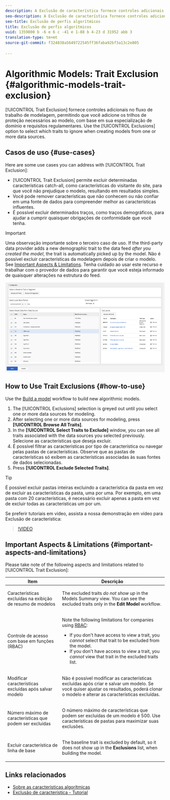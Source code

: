 ```yaml
---
description: A Exclusão de característica fornece controles adicionais no fluxo de trabalho de modelagem, permitindo que você adicione os trilhos de proteção necessários ao modelo, com base em sua especialização de domínio e requisitos regulamentares. Use a opção Exclusões para selecionar quais características ignorar ao criar modelos a partir de uma ou mais fontes de dados.
seo-description: A Exclusão de característica fornece controles adicionais no fluxo de trabalho de modelagem, permitindo que você adicione os trilhos de proteção necessários ao modelo, com base em sua especialização de domínio e requisitos regulamentares. Use a opção Exclusões para selecionar quais características ignorar ao criar modelos a partir de uma ou mais fontes de dados.
seo-title: Exclusão de perfis algorítmicos
title: Exclusão de perfis algorítmicos
uuid: 1359800 b -6 e 6 c -41 e 1-88 b 4-23 d 31952 abb 3
translation-type: tm+mt
source-git-commit: f324838a5649722545ff36faba92bf3a13c2e805

---
```



# Algorithmic Models: Trait Exclusion {#algorithmic-models-trait-exclusion}

[!UICONTROL Trait Exclusion] fornece controles adicionais no fluxo de trabalho de modelagem, permitindo que você adicione os trilhos de proteção necessários ao modelo, com base em sua especialização de domínio e requisitos regulamentares. Use the [!UICONTROL Exclusions] option to select which traits to ignore when creating models from one or more data sources.

## Casos de uso {#use-cases}

Here are some use cases you can address with [!UICONTROL Trait Exclusion]:

* [!UICONTROL Trait Exclusion] permite excluir determinadas características catch-all, como características do visitante do site, para que você não prejudique o modelo, resultando em resultados simples.
* Você pode remover características que não conhecem ou não confiar em uma fonte de dados para compreender melhor as características influentes.
* É possível excluir determinados traços, como traços demográficos, para ajudar a cumprir quaisquer obrigações de conformidade que você tenha.

>[!IMPORTANT]
>
>Uma observação importante sobre o terceiro caso de uso. If the third-party data provider adds a new demographic trait to the data feed *after you created the model*, the trait is automatically picked up by the model. Não é possível excluir características da modelagem depois de criar o modelo. See [Important Aspects &amp; Limitations](../../features/algorithmic-models/trait-exclusion-algo-models.md#important-aspects-and-limitations). Tenha cuidado ao usar este recurso e trabalhar com o provedor de dados para garantir que você esteja informado de quaisquer alterações na estrutura do feed.

![](assets/lam_exclude_traits.png)

## How to Use Trait Exclusions {#how-to-use}

Use the [Build a model](../../features/algorithmic-models/create-model.md#build-model) workflow to build new algorithmic models.

1. The [!UICONTROL Exclusions] selection is greyed out until you select one or more data sources for modeling.
2. After selecting one or more data sources for modeling, press **[!UICONTROL Browse All Traits]**.
3. In the **[!UICONTROL Select Traits to Exclude]** window, you can see all traits associated with the data sources you selected previously. Selecione as características que deseja excluir.
4. É possível filtrar as características por tipo de característica ou navegar pelas pastas de características. Observe que as pastas de características só exibem as características associadas às suas fontes de dados selecionadas.
5. Press **[!UICONTROL Exclude Selected Traits]**.

>[!TIP]
>
>É possível excluir pastas inteiras excluindo a característica da pasta em vez de excluir as características da pasta, uma por uma. Por exemplo, em uma pasta com 20 características, é necessário excluir apenas a pasta em vez de excluir todas as características um por um.

Se preferir tutoriais em vídeo, assista a nossa demonstração em vídeo para Exclusão de característica:

>[!VIDEO](https://video.tv.adobe.com/v/25569/?quality=12&captions=por_br)

## Important Aspects &amp; Limitations {#important-aspects-and-limitations}

Please take note of the following aspects and limitations related to [!UICONTROL Trait Exclusion]:

<table id="table_BA5C3545BC9E4717BD567B00C803AA53"> 
 <thead> 
  <tr> 
   <th colname="col1" class="entry"> Item </th> 
   <th colname="col2" class="entry"> Descrição </th>
  </tr> 
 </thead>
 <tbody> 
  <tr> 
   <td colname="col1"> <p>Características excluídas na exibição de resumo de modelos </p> </td>
   <td colname="col2"> <p>The excluded traits <i>do not show up</i> in the Models Summary view. You can see the excluded traits only in the <b><span class="uicontrol"> Edit Model</span></b> workflow. </p> </td>
  </tr> 
  <tr> 
   <td colname="col1"> <p>Controle de acesso com base em funções (RBAC) </p> </td>
   <td colname="col2"> <p>Note the following limitations for companies using <a href="../../features/administration/administration-overview.md#administration"> RBAC</a>: </p> <p>
     <ul id="ul_38A4056C235B428C822EA4A353893786"> 
      <li id="li_2624FB35581F4807B8530910D63FFDBF">If you don't have access to view a trait, you <i>cannot</i> select that trait to be excluded from the model. </li>
      <li id="li_3FD7A12AAAA8462EA84A760C05F20379">If you don't have access to view a trait, you <i>cannot</i> view that trait in the excluded traits list. </li>
     </ul> </p> </td>
  </tr> 
  <tr> 
   <td colname="col1"> <p>Modificar características excluídas após salvar modelo </p> </td>
   <td colname="col2"> <p>Não é possível modificar as características excluídas após criar e salvar um modelo. Se você quiser ajustar os resultados, poderá clonar o modelo e alterar as características excluídas. </p> </td>
  </tr> 
  <tr> 
   <td colname="col1"> <p>Número máximo de características que podem ser excluídas </p> </td>
   <td colname="col2"> <p>O número máximo de características que podem ser excluídas de um modelo é 500. Use características de pastas para maximizar suas exclusões. </p> </td>
  </tr> 
  <tr> 
   <td colname="col1"> <p>Excluir característica de linha de base </p> </td>
   <td colname="col2"> <p>The baseline trait is excluded by default, so it does not show up in the <b><span class="uicontrol"> Exclusions</span></b> list, when building the model. </p> </td>
  </tr>
 </tbody>
</table>

## Links relacionados

* [Sobre as características algorítmicas](/help/using/features/algorithmic-models/understanding-models.md)
* [Exclusão de característica - Tutorial](https://helpx.adobe.com/audience-manager/kt/using/excluding-traits-look-alike-model-feature-video-use.html)